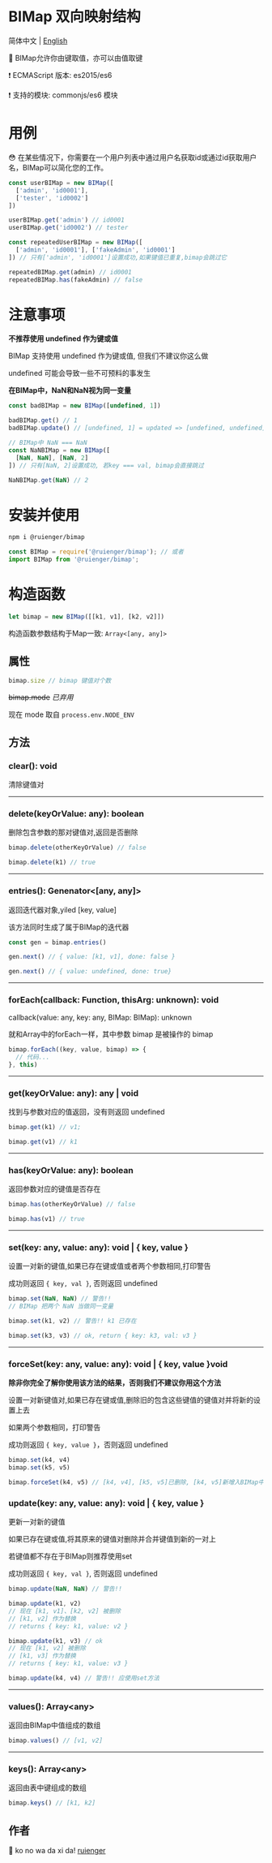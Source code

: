 # BIMap 双向映射结构

简体中文 | [English](https://github.com/ruienger/BIMap/blob/master/README.md)

📌 BIMap允许你由键取值，亦可以由值取键

❗ ECMAScript 版本: es2015/es6

❗ 支持的模块: commonjs/es6 模块

# 用例

😳 在某些情况下，你需要在一个用户列表中通过用户名获取id或通过id获取用户名，BIMap可以简化您的工作。

```javascript
const userBIMap = new BIMap([
  ['admin', 'id0001'],
  ['tester', 'id0002']
])

userBIMap.get('admin') // id0001
userBIMap.get('id0002') // tester

const repeatedUserBIMap = new BIMap([
  ['admin', 'id0001'], ['fakeAdmin', 'id0001']
]) // 只有['admin', 'id0001']设置成功,如果键值已重复,bimap会跳过它

repeatedBIMap.get(admin) // id0001
repeatedBIMap.has(fakeAdmin) // false
```

# 注意事项

**不推荐使用 undefined 作为键或值**

BIMap 支持使用 undefined 作为键或值, 但我们不建议你这么做

undefined 可能会导致一些不可预料的事发生

**在BIMap中，NaN和NaN视为同一变量**

```javascript
const badBIMap = new BIMap([undefined, 1])

badBIMap.get() // 1
badBIMap.update() // [undefined, 1] = updated => [undefined, undefined]

// BIMap中 NaN === NaN
const NaNBIMap = new BIMap([
  [NaN, NaN], [NaN, 2]
]) // 只有[NaN, 2]设置成功, 若key === val, bimap会直接跳过

NaNBIMap.get(NaN) // 2
```

# 安装并使用

```bash
npm i @ruienger/bimap
```

```javascript
const BIMap = require('@ruienger/bimap'); // 或者
import BIMap from '@ruienger/bimap';
```

# 构造函数

```javascript
let bimap = new BIMap([[k1, v1], [k2, v2]])
```

构造函数参数结构于Map一致: `Array<[any, any]>`

## 属性

```javascript
bimap.size // bimap 键值对个数
```

~~bimap.mode~~ *已弃用*

现在 mode 取自 `process.env.NODE_ENV`

## 方法

### clear(): void

清除键值对

---

### delete(keyOrValue: any): boolean

删除包含参数的那对键值对,返回是否删除

```javascript
bimap.delete(otherKeyOrValue) // false

bimap.delete(k1) // true
```

---

### entries(): Genenator<[any, any]>

返回迭代器对象,yiled [key, value]

该方法同时生成了属于BIMap的迭代器

```javascript
const gen = bimap.entries()

gen.next() // { value: [k1, v1], done: false }

gen.next() // { value: undefined, done: true}
```

---

### forEach(callback: Function, thisArg: unknown): void

callback(value: any, key: any, BIMap: BIMap): unknown

就和Array中的forEach一样，其中参数 bimap 是被操作的 bimap

```javascript
bimap.forEach((key, value, bimap) => {
  // 代码...
}, this)
```

---

### get(keyOrValue: any): any | void

找到与参数对应的值返回，没有则返回 undefined

```javascript
bimap.get(k1) // v1;

bimap.get(v1) // k1
```

---

### has(keyOrValue: any): boolean

返回参数对应的键值是否存在

```javascript
bimap.has(otherKeyOrValue) // false

bimap.has(v1) // true
```

---

### set(key: any, value: any): void | \{ key, value }

设置一对新的键值,如果已存在键或值或者两个参数相同,打印警告

成功则返回 `{ key, val }`, 否则返回 undefined

```javascript
bimap.set(NaN, NaN) // 警告!!
// BIMap 把两个 NaN 当做同一变量

bimap.set(k1, v2) // 警告!! k1 已存在

bimap.set(k3, v3) // ok, return { key: k3, val: v3 }
```

---

### forceSet(key: any, value: any): void | \{ key, value }void

**除非你完全了解你使用该方法的结果，否则我们不建议你用这个方法**

设置一对新键值对,如果已存在键或值,删除旧的包含这些键值的键值对并将新的设置上去

如果两个参数相同，打印警告

成功则返回 `{ key, value }`，否则返回 undefined

```javascript
bimap.set(k4, v4)
bimap.set(k5, v5)

bimap.forceSet(k4, v5) // [k4, v4], [k5, v5]已删除, [k4, v5]新增入BIMap中
```


### update(key: any, value: any): void | \{ key, value }

更新一对新的键值

如果已存在键或值,将其原来的键值对删除并合并键值到新的一对上

若键值都不存在于BIMap则推荐使用set

成功则返回 `{ key, val }`, 否则返回 undefined

```javascript
bimap.update(NaN, NaN) // 警告!!

bimap.update(k1, v2)
// 现在 [k1, v1]、[k2, v2] 被删除
// [k1, v2] 作为替换
// returns { key: k1, value: v2 }

bimap.update(k1, v3) // ok
// 现在 [k1, v2] 被删除
// [k1, v3] 作为替换
// returns { key: k1, value: v3 }

bimap.update(k4, v4) // 警告!! 应使用set方法
```

---

### values(): Array\<any>

返回由BIMap中值组成的数组

```javascript
bimap.values() // [v1, v2]
```

---

### keys(): Array\<any>

返回由表中键组成的数组

```javascript
bimap.keys() // [k1, k2]
```

## 作者

🧑 ko no wa da xi da! [ruienger](https://github.com/ruienger)
